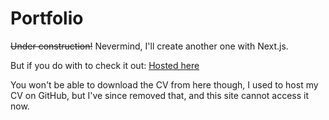 # Portfolio

~~Under construction!~~ 
Nevermind, I'll create another one with Next.js.

But if you do with to check it out:
[Hosted here](https://yug34.github.io/portfolio/)

You won't be able to download the CV from here though, I used to host my CV on GitHub, but I've since removed that, and this site cannot access it now.
